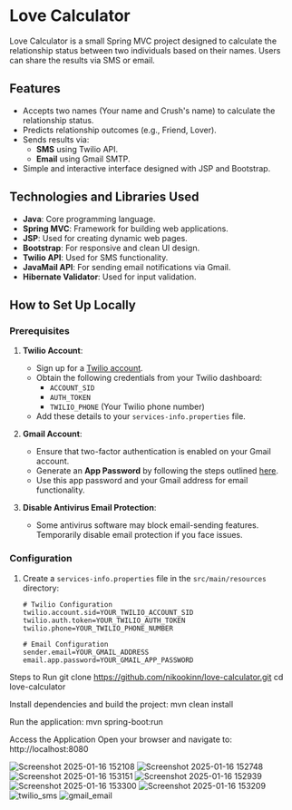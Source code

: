 # Love Calculator

Love Calculator is a small Spring MVC project designed to calculate the relationship status between two individuals based on their names. Users can share the results via SMS or email.

## Features
- Accepts two names (Your name and Crush's name) to calculate the relationship status.
- Predicts relationship outcomes (e.g., Friend, Lover).
- Sends results via:
  - **SMS** using Twilio API.
  - **Email** using Gmail SMTP.
- Simple and interactive interface designed with JSP and Bootstrap.

## Technologies and Libraries Used
- **Java**: Core programming language.
- **Spring MVC**: Framework for building web applications.
- **JSP**: Used for creating dynamic web pages.
- **Bootstrap**: For responsive and clean UI design.
- **Twilio API**: Used for SMS functionality.
- **JavaMail API**: For sending email notifications via Gmail.
- **Hibernate Validator**: Used for input validation.

## How to Set Up Locally

### Prerequisites
1. **Twilio Account**:
   - Sign up for a [Twilio account](https://www.twilio.com/).
   - Obtain the following credentials from your Twilio dashboard:
     - `ACCOUNT_SID`
     - `AUTH_TOKEN`
     - `TWILIO_PHONE` (Your Twilio phone number)
   - Add these details to your `services-info.properties` file.

2. **Gmail Account**:
   - Ensure that two-factor authentication is enabled on your Gmail account.
   - Generate an **App Password** by following the steps outlined [here](https://support.google.com/accounts/answer/185833).
   - Use this app password and your Gmail address for email functionality.

3. **Disable Antivirus Email Protection**:
   - Some antivirus software may block email-sending features. Temporarily disable email protection if you face issues.

### Configuration
1. Create a `services-info.properties` file in the `src/main/resources` directory:
   ```properties
   # Twilio Configuration
   twilio.account.sid=YOUR_TWILIO_ACCOUNT_SID
   twilio.auth.token=YOUR_TWILIO_AUTH_TOKEN
   twilio.phone=YOUR_TWILIO_PHONE_NUMBER

   # Email Configuration
   sender.email=YOUR_GMAIL_ADDRESS
   email.app.password=YOUR_GMAIL_APP_PASSWORD

Steps to Run
git clone https://github.com/nikookinn/love-calculator.git
cd love-calculator

Install dependencies and build the project:
mvn clean install

Run the application:
mvn spring-boot:run

Access the Application
Open your browser and navigate to:
http://localhost:8080


![Screenshot 2025-01-16 152108](https://github.com/user-attachments/assets/1028dd0c-a8a8-47b2-b91f-acd8ee2add2a)
![Screenshot 2025-01-16 152748](https://github.com/user-attachments/assets/7a1523fb-89c7-4b3c-aca9-4eed42ed23a3)
![Screenshot 2025-01-16 153151](https://github.com/user-attachments/assets/9426bd53-5c7b-4018-8785-fcdd8604d3ba)
![Screenshot 2025-01-16 152939](https://github.com/user-attachments/assets/a3810442-5499-45f1-b035-a6baa82fe80c)
![Screenshot 2025-01-16 153300](https://github.com/user-attachments/assets/2d4cb705-03e0-4268-b6ac-13102f635a52)
![Screenshot 2025-01-16 153209](https://github.com/user-attachments/assets/f02b9a13-88ef-4169-adb7-151f11aa3c79)
![twilio_sms](https://github.com/user-attachments/assets/aafbe1a8-a010-473c-af31-94277376f851)
![gmail_email](https://github.com/user-attachments/assets/366db4bd-e036-437a-b8fd-8ccf021c9021)
